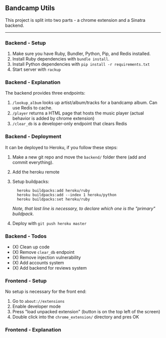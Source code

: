 ## Bandcamp Utils

This project is split into two parts - a chrome extension and a Sinatra backend.

---

### Backend - Setup

1. Make sure you have Ruby, Bundler, Python, Pip, and Redis installed.
2. Install Ruby dependencies with `bundle install`.
3. Install Python dependencies with `pip install -r requirements.txt`
4. Start server with `rackup`

### Backend - Explanation

The backend provides three endpoints:

1. `/lookup_album` looks up artist/album/tracks for a bandcamp album. Can use Redis to cache.
2. `/player` returns a HTML page that hosts the music player (actual behavior is added by chrome extension)
3. `/clear_db` is a developer-only endpoint that clears Redis

### Backend - Deployment

It can be deployed to Heroku, if you follow these steps:

1. Make a new git repo and move the `backend/` folder there (add and commit everything).
2. Add the heroku remote
3. Setup buildpacks:

    ```
      heroku buildpacks:add heroku/ruby
      heroku buildpacks:add --index 1 heroku/python
      heroku buildpacks:set heroku/ruby
    ```

    _Note, that last line is necessary, to declare which one is the "primary" buildpack._

4. Deploy with `git push heroku master`

### Backend - Todos

- (X) Clean up code
- (X) Remove `clear_db` endpoint
- (X) Remove injection vulnerability
- (X) Add accounts system
- (X) Add backend for reviews system

### Frontend - Setup

No setup is necessary for the front end:

1. Go to `about://extensions`
2. Enable developer mode
3. Press "load unpacked extension" (button is on the top left of the screen)
4. Double click into the `chrome_extension/` directory and pres OK

### Frontend - Explanation


